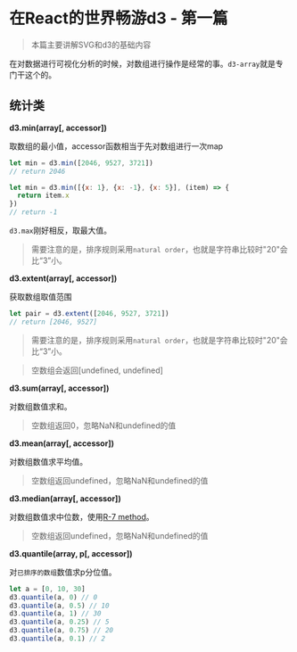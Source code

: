 # 在React的世界畅游d3 - 第一篇

> 本篇主要讲解SVG和d3的基础内容

在对数据进行可视化分析的时候，对数组进行操作是经常的事。`d3-array`就是专门干这个的。

## 统计类

**d3.min(array[, accessor])**

取数组的最小值，accessor函数相当于先对数组进行一次map

```js
let min = d3.min([2046, 9527, 3721])
// return 2046

let min = d3.min([{x: 1}, {x: -1}, {x: 5}], (item) => {
  return item.x
})
// return -1
```

`d3.max`刚好相反，取最大值。

> 需要注意的是，排序规则采用`natural order`，也就是字符串比较时"20"会比“3”小。

**d3.extent(array[, accessor])**

获取数组取值范围

```js
let pair = d3.extent([2046, 9527, 3721])
// return [2046, 9527]
```

> 需要注意的是，排序规则采用`natural order`，也就是字符串比较时"20"会比“3”小。

> 空数组会返回[undefined, undefined]

**d3.sum(array[, accessor])**

对数组数值求和。

> 空数组返回0，忽略NaN和undefined的值

**d3.mean(array[, accessor])**

对数组数值求平均值。

> 空数组返回undefined，忽略NaN和undefined的值

**d3.median(array[, accessor])**

对数组数值求中位数，使用[R-7 method](https://en.wikipedia.org/wiki/Quantile#Estimating_quantiles_from_a_sample)。

> 空数组返回undefined，忽略NaN和undefined的值

**d3.quantile(array, p[, accessor])**

对`已排序的数组`数值求p分位值。

```js
let a = [0, 10, 30]
d3.quantile(a, 0) // 0
d3.quantile(a, 0.5) // 10
d3.quantile(a, 1) // 30
d3.quantile(a, 0.25) // 5
d3.quantile(a, 0.75) // 20
d3.quantile(a, 0.1) // 2
```
